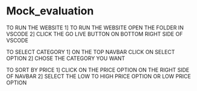 # Mock_evaluation
TO RUN THE WEBSITE
1] TO RUN THE WEBSITE OPEN THE FOLDER IN VSCODE 
2] CLICK THE GO LIVE BUTTON ON BOTTOM RIGHT SIDE OF VSCODE

TO SELECT CATEGORY
1] ON THE TOP NAVBAR CLICK ON SELECT OPTION
2] CHOSE THE CATEGORY YOU WANT

TO SORT BY PRICE
1] CLICK ON THE PRICE OPTION ON THE RIGHT SIDE OF NAVBAR
2] SELECT THE LOW TO HIGH PRICE OPTION OR LOW PRICE OPTION
